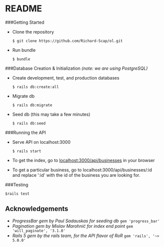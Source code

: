 # README


###Getting Started

- Clone the repository

  `$ git clone https://github.com/Richard-Scap/ol.git`

- Run bundle

  `$ bundle`

###Database Creation & Initialization *(note: we are using PostgreSQL)*

- Create development, test, and production databases

  `$ rails db:create:all`

- Migrate db

  `$ rails db:migrate`

- Seed db (this may take a few minutes)

  `$ rails db:seed`

###Running the API

- Serve API on localhost:3000

  `$ rails start`

- To get the index, go to <localhost:3000/api/businesses> in your browser

- To get a particular business, go to localhost:3000/api/businesses/:id and replace ':id' with the id of the business you are looking for.

###Testing

  `$rails test`

Acknowledgements
----------------
- *ProgressBar gem by Paul Sadauskas for seeding db*
    `gem 'progress_bar'`
- *Pagination gem by Mislav Marohnić for index end point*
    `gem 'will_paginate', '3.1.0'`
- *Rails 5 gem by the rails team, for the API flavor of RoR*
    `gem 'rails', '~> 5.0.0'`
